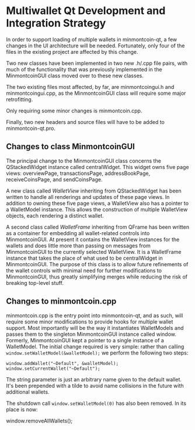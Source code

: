 Multiwallet Qt Development and Integration Strategy
===================================================

In order to support loading of multiple wallets in minmontcoin-qt, a few changes in the UI architecture will be needed.
Fortunately, only four of the files in the existing project are affected by this change.

Two new classes have been implemented in two new .h/.cpp file pairs, with much of the functionality that was previously
implemented in the MinmontcoinGUI class moved over to these new classes.

The two existing files most affected, by far, are minmontcoingui.h and minmontcoingui.cpp, as the MinmontcoinGUI class will require
some major retrofitting.

Only requiring some minor changes is minmontcoin.cpp.

Finally, two new headers and source files will have to be added to minmontcoin-qt.pro.

Changes to class MinmontcoinGUI
---------------------------
The principal change to the MinmontcoinGUI class concerns the QStackedWidget instance called centralWidget.
This widget owns five page views: overviewPage, transactionsPage, addressBookPage, receiveCoinsPage, and sendCoinsPage.

A new class called *WalletView* inheriting from QStackedWidget has been written to handle all renderings and updates of
these page views. In addition to owning these five page views, a WalletView also has a pointer to a WalletModel instance.
This allows the construction of multiple WalletView objects, each rendering a distinct wallet.

A second class called *WalletFrame* inheriting from QFrame has been written as a container for embedding all wallet-related
controls into MinmontcoinGUI. At present it contains the WalletView instances for the wallets and does little more than passing on messages
from MinmontcoinGUI to the currently selected WalletView. It is a WalletFrame instance
that takes the place of what used to be centralWidget in MinmontcoinGUI. The purpose of this class is to allow future
refinements of the wallet controls with minimal need for further modifications to MinmontcoinGUI, thus greatly simplifying
merges while reducing the risk of breaking top-level stuff.

Changes to minmontcoin.cpp
----------------------
minmontcoin.cpp is the entry point into minmontcoin-qt, and as such, will require some minor modifications to provide hooks for
multiple wallet support. Most importantly will be the way it instantiates WalletModels and passes them to the
singleton MinmontcoinGUI instance called window. Formerly, MinmontcoinGUI kept a pointer to a single instance of a WalletModel.
The initial change required is very simple: rather than calling `window.setWalletModel(&walletModel);` we perform the
following two steps:

	window.addWallet("~Default", &walletModel);
	window.setCurrentWallet("~Default");

The string parameter is just an arbitrary name given to the default wallet. It's been prepended with a tilde to avoid name collisions in the future with additional wallets.

The shutdown call `window.setWalletModel(0)` has also been removed. In its place is now:

window.removeAllWallets();

